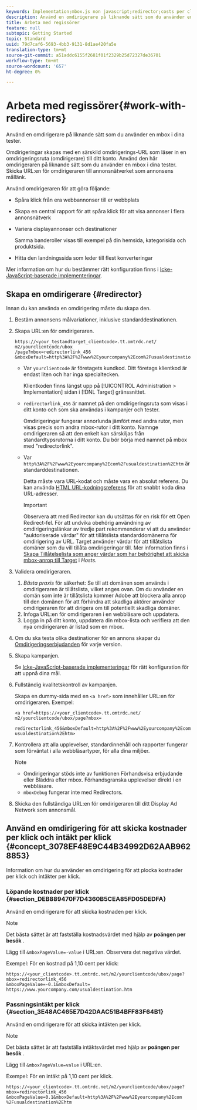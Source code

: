 ```yaml
---
keywords: Implementation;mbox.js non javascript;redirector;costs per click;revenue per click
description: Använd en omdirigerare på liknande sätt som du använder en mbox i dina tester.
title: Arbeta med regissörer
feature: null
subtopic: Getting Started
topic: Standard
uuid: 79d7caf6-5693-4bb3-9131-8d1ae420fa5e
translation-type: tm+mt
source-git-commit: a51addc6155f2681f01f2329b25d72327de36701
workflow-type: tm+mt
source-wordcount: '657'
ht-degree: 0%

---
```



# Arbeta med regissörer{#work-with-redirectors}

Använd en omdirigerare på liknande sätt som du använder en mbox i dina tester.

Omdirigeringar skapas med en särskild omdirigerings-URL som läser in en omdirigeringsruta (omdirigerare) till ditt konto. Använd den här omdirigeraren på liknande sätt som du använder en mbox i dina tester. Skicka URL:en för omdirigeraren till annonsnätverket som annonsens mållänk.

Använd omdirigeraren för att göra följande:

* Spåra klick från era webbannonser till er webbplats
* Skapa en central rapport för att spåra klick för att visa annonser i flera annonsnätverk
* Variera displayannonser och destinationer

   Samma banderoller visas till exempel på din hemsida, kategorisida och produktsida.

* Hitta den landningssida som leder till flest konverteringar

Mer information om hur du bestämmer rätt konfiguration finns i [Icke-JavaScript-baserade implementeringar](../../c-implementing-target/c-non-javascript-based-implementation/non-javascript-based-implementation.md#concept_4799C58B081A43F6B3B8CC25A8D5D7C4).

## Skapa en omdirigerare {#redirector}

Innan du kan använda en omdirigering måste du skapa den.

1. Bestäm annonsens målvariationer, inklusive standarddestinationen.
1. Skapa URL:en för omdirigeraren.

   ```
   https://<your_testandtarget_clientcode>.tt.omtrdc.net/​m2/yourclientcode/ubox
   /​page?mbox=redirectorlink_456
   &mboxDefault=http%3A%2F%2Fwww%2Eyourcompany%2Ecom%2Fusualdestination%2Ehtm
   ```

   * Var `yourclientcode` är företagets kundkod. Ditt företags klientkod är endast liten och har inga specialtecken.

      Klientkoden finns längst upp på [!UICONTROL Administration > Implementation] sidan i [!DNL Target] gränssnittet.

   * `redirectorlink_456` är namnet på den omdirigeringsruta som visas i ditt konto och som ska användas i kampanjer och tester.

      Omdirigeringar fungerar annorlunda jämfört med andra rutor, men visas precis som andra mbox-rutor i ditt konto. Namnge omdirigeraren så att den enkelt kan särskiljas från standardtypsrutorna i ditt konto.  Du bör börja med namnet på mbox med &quot;redirectorlink&quot;.

   * Var `http%3A%2F%2Fwww%2Eyourcompany%2Ecom%2Fusualdestination%2Ehtm` är standarddestinationen.

      Detta måste vara URL-kodat och måste vara en absolut referens. Du kan använda [HTML URL-kodningsreferens](https://www.w3schools.com/tags/ref_urlencode.asp) för att snabbt koda dina URL-adresser.

      >[!IMPORTANT]
      >
      >Observera att med Redirector kan du utsättas för en risk för ett Open Redirect-fel. För att undvika obehörig användning av omdirigeringslänkar av tredje part rekommenderar vi att du använder &quot;auktoriserade värdar&quot; för att tillåtslista standarddomänerna för omdirigering av URL. Target använder värdar för att tillåtslista domäner som du vill tillåta omdirigeringar till. Mer information finns i [Skapa Tillåtelselista som anger värdar som har behörighet att skicka mbox-anrop till Target](/help/administrating-target/hosts.md#allowlist) i *Hosts*.

1. Validera omdirigeraren.
   1. *Bästa praxis* för säkerhet: Se till att domänen som används i omdirigeraren är tillåtslista, vilket anges ovan. Om du använder en domän som inte är tillåtslista kommer Adobe att blockera alla anrop till den domänen för att förhindra att skadliga aktörer använder omdirigeraren för att dirigera om till potentiellt skadliga domäner.
   1. Infoga URL:en för omdirigeraren i en webbläsare och uppdatera.
   1. Logga in på ditt konto, uppdatera din mbox-lista och verifiera att den nya omdirigeraren är listad som en mbox.
1. Om du ska testa olika destinationer för en annons skapar du [Omdirigeringserbjudanden](../../c-experiences/c-visual-experience-composer/redirect-offer.md#task_9578678D42784F5EB9638F8AC8C911FA) för varje version.
1. Skapa kampanjen.

   Se [Icke-JavaScript-baserade implementeringar](../../c-implementing-target/c-non-javascript-based-implementation/non-javascript-based-implementation.md#concept_4799C58B081A43F6B3B8CC25A8D5D7C4) för rätt konfiguration för att uppnå dina mål.
1. Fullständig kvalitetskontroll av kampanjen.

   Skapa en dummy-sida med en `<a href>` som innehåller URL:en för omdirigeraren. Exempel:

   ```
   <a href=https://<your_clientcode>.tt.omtrdc.net/​m2/yourclientcode/ubox/​page?mbox=
   
   redirectorlink_456&mboxDefault=http%3A%2F%2Fwww%2Eyourcompany%2Ecom%2F​usualdestination%2Ehtm>
   ```

1. Kontrollera att alla upplevelser, standardinnehåll och rapporter fungerar som förväntat i alla webbläsartyper, för alla dina miljöer.

   >[!NOTE]
   >
   >* Omdirigeringar stöds inte av funktionen Förhandsvisa erbjudande eller Bläddra efter mbox. Förhandsgranska upplevelser direkt i en webbläsare.
   >* `mboxDebug` fungerar inte med Redirectors.


1. Skicka den fullständiga URL:en för omdirigeraren till ditt Display Ad Network som annonsmål.

## Använd en omdirigering för att skicka kostnader per klick och intäkt per klick {#concept_3078EF48E9C44B34992D62AAB9628853}

Information om hur du använder en omdirigering för att plocka kostnader per klick och intäkter per klick.

### Löpande kostnader per klick {#section_DEB889470F7D4360B5CEA85FD05DEDFA}

Använd en omdirigerare för att skicka kostnaden per klick.

>[!NOTE]
>
>Det bästa sättet är att fastställa kostnadsvärdet med hjälp av **poängen per besök** .

Lägg till `&mboxPageValue=-value` i URL:en. Observera det negativa värdet.

Exempel: För en kostnad på 1,10 cent per klick:

```
https://<your_clientcode>.tt.omtrdc.net/​m2/yourclientcode/ubox/​page?mbox=redirectorlink_456
&mboxPageValue=-0.1&mboxDefault=​https://www.yourcompany.com/usualdestination.htm
```

### Passningsintäkt per klick {#section_3E48AC465E7D42DAAC51B4BFF83F64B1}

Använd en omdirigerare för att skicka intäkten per klick.

>[!NOTE]
>
>Det bästa sättet är att fastställa intäktsvärdet med hjälp av **poängen per besök** .

Lägg till `&mboxPageValue=value` i URL:en.

Exempel: För en intäkt på 1,10 cent per klick.

```
https://<​your_clientcode>​​​​.tt​​.omtrdc​.net/​​m2/​yourclientcode/​ubox/​​​page?mbox=redirectorlink_456
&mboxPageValue=0.1​&mbox​Default=​​http%3A%2F%2Fwww%2E​yourcompany%2Ecom​%2Fusualdestination%2Ehtm
```
